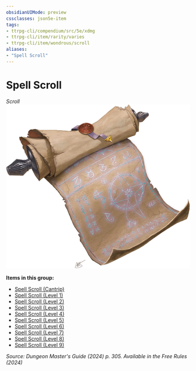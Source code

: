 ```yaml
---
obsidianUIMode: preview
cssclasses: json5e-item
tags:
- ttrpg-cli/compendium/src/5e/xdmg
- ttrpg-cli/item/rarity/varies
- ttrpg-cli/item/wondrous/scroll
aliases: 
- "Spell Scroll"
---
```

# Spell Scroll
*Scroll*  
![](Misc%20Files/CLI/compendium/items/img/spell-scroll.webp#right)


**Items in this group:**

- [Spell Scroll (Cantrip)](Misc%20Files/CLI/compendium/items/spell-scroll-cantrip-xdmg.md)
- [Spell Scroll (Level 1)](Misc%20Files/CLI/compendium/items/spell-scroll-level-1-xdmg.md)
- [Spell Scroll (Level 2)](Misc%20Files/CLI/compendium/items/spell-scroll-level-2-xdmg.md)
- [Spell Scroll (Level 3)](Misc%20Files/CLI/compendium/items/spell-scroll-level-3-xdmg.md)
- [Spell Scroll (Level 4)](Misc%20Files/CLI/compendium/items/spell-scroll-level-4-xdmg.md)
- [Spell Scroll (Level 5)](Misc%20Files/CLI/compendium/items/spell-scroll-level-5-xdmg.md)
- [Spell Scroll (Level 6)](Misc%20Files/CLI/compendium/items/spell-scroll-level-6-xdmg.md)
- [Spell Scroll (Level 7)](Misc%20Files/CLI/compendium/items/spell-scroll-level-7-xdmg.md)
- [Spell Scroll (Level 8)](Misc%20Files/CLI/compendium/items/spell-scroll-level-8-xdmg.md)
- [Spell Scroll (Level 9)](Misc%20Files/CLI/compendium/items/spell-scroll-level-9-xdmg.md)

*Source: Dungeon Master's Guide (2024) p. 305. Available in the Free Rules (2024)*
